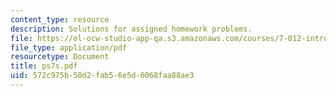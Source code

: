 ```yaml
---
content_type: resource
description: Solutions for assigned homework problems.
file: https://ol-ocw-studio-app-qa.s3.amazonaws.com/courses/7-012-introduction-to-biology-fall-2004/572c975b50d2fab56e5d6068faa88ae3_ps7s.pdf
file_type: application/pdf
resourcetype: Document
title: ps7s.pdf
uid: 572c975b-50d2-fab5-6e5d-6068faa88ae3
---
```

